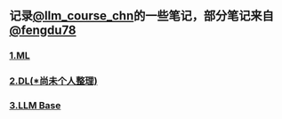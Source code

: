 ## 记录[@llm_course_chn](https://github.com/friendmine/llm-course-chn)的一些笔记，部分笔记来自[@fengdu78](https://github.com/fengdu78)
### [1.ML](https://github.com/tsw123678/llm_course_cn_note/blob/main/ML.pdf)
### [2.DL(*尚未个人整理)](http://www.ai-start.com/dl2017/)
### [3.LLM Base](https://github.com/tsw123678/llm_course_cn_note/blob/main/LLM-base.md)
